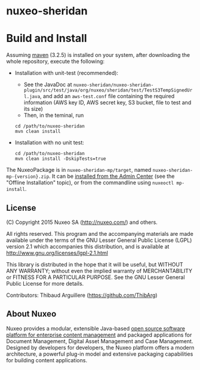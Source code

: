 # nuxeo-sheridan


# Build and Install

Assuming [maven](http://maven.apache.org/) (3.2.5) is installed on your system, after downloading the whole repository, execute the following:


* Installation with unit-test (recommended):
  * See the JavaDoc at `nuxeo-sheridan/nuxeo-sheridan-plugin/src/test/java/org/nuxeo/sheridan/test/TestS3TempSignedUrl.java`, and add an `aws-test.conf` file containing the required information (AWS key ID, AWS secret key, S3 bucket, file to test and its size)
  * Then, in the teminal, run

  ```
  cd /path/to/nuxeo-sheridan
  mvn clean install
  ```


* Installation with no unit test:

  ```
  cd /path/to/nuxeo-sheridan
  mvn clean install -DskipTests=true
  ```


The NuxeoPackage is in `nuxeo-sheridan-mp/target`, named `nuxeo-sheridan-mp-{version}.zip`. It can be [installed from the Admin Center](https://doc.nuxeo.com/x/moFH) (see the "Offline Installation" topic), or from the commandline using `nuxeoctl mp-install`.



## License
(C) Copyright 2015 Nuxeo SA (http://nuxeo.com/) and others.

All rights reserved. This program and the accompanying materials
are made available under the terms of the GNU Lesser General Public License
(LGPL) version 2.1 which accompanies this distribution, and is available at
http://www.gnu.org/licenses/lgpl-2.1.html

This library is distributed in the hope that it will be useful,
but WITHOUT ANY WARRANTY; without even the implied warranty of
MERCHANTABILITY or FITNESS FOR A PARTICULAR PURPOSE. See the GNU
Lesser General Public License for more details.

Contributors:
Thibaud Arguillere (https://github.com/ThibArg)

## About Nuxeo

Nuxeo provides a modular, extensible Java-based [open source software platform for enterprise content management](http://www.nuxeo.com) and packaged applications for Document Management, Digital Asset Management and Case Management. Designed by developers for developers, the Nuxeo platform offers a modern architecture, a powerful plug-in model and extensive packaging capabilities for building content applications.
